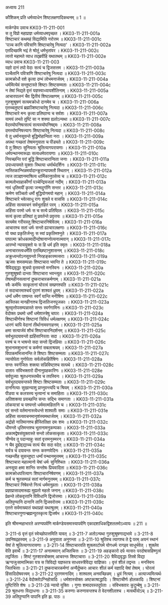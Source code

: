 अध्यायः 211

कौशिकम् प्रति धर्मव्याधेन शिष्टलक्षणादिकथनम् ॥ 1 ॥

मार्कण्डेय उवाच 	KK03-11-211-001  
स तु विप्रो महाप्राज्ञ धर्मव्याधमपृच्छत ।	KK03-11-211-001a  
शिष्टाचारं कथमहं विद्यामिति नरोत्तम ॥	KK03-11-211-001c  
\'पञ्च कानि पवित्राणि शिष्टाचारेषु नित्यदा\' ।	KK03-11-211-002a  
एतदिच्छामि भद्रं ते श्रोतुं धर्मभृतांवर ।	KK03-11-211-002c  
त्वत्तो महामते व्याध तद्ब्रवीहि यथातथम् ॥	KK03-11-211-002e  
व्याध उवाच 	KK03-11-211-003  
यज्ञो दानं तपो वेदाः सत्यं च द्विजसत्तम ।	KK03-11-211-003a  
पञ्चैतानि पवित्राणि शिष्टाचारेषु नित्यदा ॥	KK03-11-211-003c  
कामक्रोधौ वशे कृत्वा दम्भं लोभमनार्जवम् ।	KK03-11-211-004a  
धर्ममित्येवं सन्तुष्टास्ते शिष्टाः शिष्टसम्मताः ॥	KK03-11-211-004c  
न तेषां भिद्यते वृत्तं यज्ञस्वाध्यायशीलिनाम् ।	KK03-11-211-005a  
आचारपालनं चैव द्वितीयं शिष्टलक्षणम् ॥	KK03-11-211-005c  
गुरुशुश्रूषणं सत्यमक्रोधो दानमेव च ।	KK03-11-211-006a  
एतच्चतुष्टयं ब्रह्मञ्शिष्टाचारेषु नित्यदा ॥	KK03-11-211-006c  
शिष्टाचारे मनः कृत्वा प्रतिष्ठाप्य च सर्वशः ।	KK03-11-211-007a  
यामयं लभते तुष्टिं सा न शक्या ह्यतोऽन्यथा ॥	KK03-11-211-007c  
वेदस्योपनिषत्सत्यं सत्यस्योपनिषद्दमः ।	KK03-11-211-008a  
दमस्योपनिषत्त्यागः शिष्टाचारेषु नित्यदा ॥	KK03-11-211-008c  
ये तु धर्मानसूयन्ते बुद्धिमोहान्विता नराः ।	KK03-11-211-009a  
अपथा गच्छतां तेषामनुयाता च पीड्यते ॥	KK03-11-211-009c  
ये तु शिष्टाः सुनियताः श्रुतित्यागपरायणाः ।	KK03-11-211-010a  
धर्मपन्थानमारूढाः सत्यधर्मपरायणाः ॥	KK03-11-211-010c  
नियच्छन्ति परां बुद्धिं शिष्टाचारान्विता जनाः ।	KK03-11-211-011a  
उपाध्यायमते युक्ताः स्थित्या धर्मार्थदर्शिनः ॥	KK03-11-211-011c  
नास्तिकान्भिन्नमर्यादान्क्रूरान्पापमतौ स्थितान् ।	KK03-11-211-012a  
त्यज ताञ्ज्ञानमाश्रित्य धार्मिकानुपसेव्य च ॥	KK03-11-211-012c  
कामलोभग्रहाकीर्णां पञ्चेन्द्रियजलां नदीम् ।	KK03-11-211-013a  
नावं धृतिमयीं कृत्वा जन्मदुर्गाणि सन्तर ॥	KK03-11-211-013c  
क्रमेण सञ्चितो धर्मो बुद्धियोगमयो महान् ।	KK03-11-211-014a  
शिष्टाचारे भवेत्साधू रागः शुक्ले व वाससि ॥	KK03-11-211-014c  
अहिंसा सत्यवचनं सर्वभूतहितं परम् ।	KK03-11-211-015a  
अहिंसा परमो धर्मः स च सत्ये प्रतिष्ठितः ।	KK03-11-211-015c  
सत्यं कृत्वा प्रतिष्ठां तु प्रवर्तन्ते प्रवृत्तयः ॥	KK03-11-211-015e  
सत्यमेव गरीयस्तु शिष्टाचारनिषेवितम् ।	KK03-11-211-016a  
आचारश्च सतां धर्मः सन्तो ह्याचारलक्षणाः ॥	KK03-11-211-016c  
यो यथा प्रकृतिर्जन्तुः स स्वां प्रकृतिमश्नुते ।	KK03-11-211-017a  
पापात्मा क्रोधकामादीन्दोषानाप्नोत्यनात्मवान् ॥	KK03-11-211-017c  
आरम्भो न्याययुक्तो यः स हि धर्म इति स्मृतः ।	KK03-11-211-018a  
अनाचारस्त्वधर्मेति एतच्छिष्टानुशासनम् ॥	KK03-11-211-018c  
अक्रुध्यन्तोऽनसूयन्तो निरहङ्कारमत्सराः ।	KK03-11-211-019a  
ऋजवः शमसम्पन्नाः शिष्टाचारा भवन्ति ते ॥	KK03-11-211-019c  
त्रैविद्यवृद्धाः शुचयो वृत्तवन्तो मनस्विनः ।	KK03-11-211-020a  
गुरुशुश्रूषवो दान्ताः शिष्टाचारा भवन्त्युत ॥	KK03-11-211-020c  
तेषामहीनसत्वानां दुष्कराचारकर्मणाम् ।	KK03-11-211-021a  
स्वैः कर्मभिः सत्कृतानां घोरत्वं सम्प्रणश्यति ॥	KK03-11-211-021c  
तं सदाचारमाश्चर्यं पुराणं शाश्वतं ध्रुवम् ।	KK03-11-211-022a  
धर्म्यं धर्मेण पश्यन्तः स्वर्गं यान्ति मनीषिणः ॥	KK03-11-211-022c  
आस्तिका मानहीनाश्च द्विजातिजनपूजकाः ।	KK03-11-211-023a  
श्रुतवृत्तोपसम्पन्नास्ते सन्तः स्वर्गगामिनः ॥	KK03-11-211-023c  
वेदोक्तः प्रथमो धर्मो धर्मशास्त्रेषु चापरः ।	KK03-11-211-024a  
शिष्टाचीर्णश्च शिष्टानां त्रिविधं धर्मलक्षणम् ॥	KK03-11-211-024c  
धारणं चापि वेदानां तीर्थानामवगाहनम् ।	KK03-11-211-025a  
क्षमा सत्यार्जवं शौचं शिष्टाचारनिदर्शनम् ॥	KK03-11-211-025c  
सर्वभूतदयावन्तो ह्यहिंसानिरताः सदा ।	KK03-11-211-026a  
परुषं च न भाषन्ते सदा सन्तो द्विजप्रियाः ॥	KK03-11-211-026c  
शुभानामशुभानां च कर्मणां सबलाश्रयम् ।	KK03-11-211-027a  
विपाकमभिजानन्ति ते शिष्टाः शिष्टसम्मताः ॥	KK03-11-211-027c  
न्यायोपेता गुणोपेताः सर्वलोकहितैषिणः ।	KK03-11-211-028a  
सन्तः स्वर्गजितः शक्त्या सन्निविष्टाश्च सत्पथे ।	KK03-11-211-028c  
दातारः संविभक्तारो दीनानुग्रहकारिणः ॥	KK03-11-211-028e  
सर्वपूज्याः श्रुतधनास्तथैव च तपस्विनः ।	KK03-11-211-029a  
सर्वभूतदयावन्तस्ते शिष्टाः शिष्टसम्मताः ॥	KK03-11-211-029c  
दाननित्याः सुखान्याशु प्राप्नुवन्त्यपि च श्रियम् ।	KK03-11-211-030a  
पीडया च कलत्रस्य भृत्यानां च समाहिताः ॥	KK03-11-211-030c  
अतिशक्त्या प्रयच्छन्ति सन्तः सद्भिः समागताः ।	KK03-11-211-031a  
लोकयात्रां च पश्यन्तो धर्ममात्महितानि च ।	KK03-11-211-031c  
एवं सन्तो वर्तमानास्त्वेधन्ते शाश्वतीः समाः ॥	KK03-11-211-031e  
अहिंसा सत्यवचनमानृशंस्यमथार्जवम् ।	KK03-11-211-032a  
अद्रोहो नातिमानश्च ह्रीस्तितिक्षा दमः शमः ॥	KK03-11-211-032c  
धीमन्तो धृतिमन्तश्च भूतानामनुकम्पकाः ।	KK03-11-211-033a  
अकामद्वेषसंयुक्तास्ते सन्तो लोकसत्कृताः ॥	KK03-11-211-033c  
त्रीण्येव तु पदान्याहुः सतां वृत्तमनुस्मरन् ।	KK03-11-211-034a  
न चैव द्रुह्येद्दद्याच्च सत्यं चैव सदा वदेत् ॥	KK03-11-211-034c  
सर्वत्र च दयावन्तः सन्तः करुणवेदिनः ।	KK03-11-211-035a  
गच्छन्तीह सुसन्तुष्टा धर्म्यं पन्थानमुत्तमम् ॥	KK03-11-211-035c  
शिष्टाचारा महात्मानो येषां धर्मः सुनिश्चितः ।	KK03-11-211-036a  
अनसूया क्षमा शान्तिः सन्तोषः प्रियवादिता ॥	KK03-11-211-036c  
कामक्रोधपरित्यागः शिष्टाचारनिषेवणम् ।	KK03-11-211-037a  
कर्म च श्रुतसम्पन्नं सतां मार्गमनुत्तमम् ॥	KK03-11-211-037c  
शिष्टाचारं निषेवन्ते नित्यं धर्ममनुव्रताः ।	KK03-11-211-038a  
प्रज्ञाप्रासादमारूह्य मुह्यतो महतो जनान् ॥	KK03-11-211-038c  
प्रेक्षन्ते लोकवृत्तानि विविधानि द्विजोत्तमाः ।	KK03-11-211-039a  
अतिपुण्यानि दानानि तानि द्विजवरोत्तम ॥	KK03-11-211-039c  
एतत्ते सर्वमाख्यातं यथाप्रज्ञं यथाश्रुतम् ।	KK03-11-211-040a  
शिष्टाचारगुणान्ब्रह्मन्पुरस्कृत्य द्विजर्षभ ॥	KK03-11-211-040c  

इति श्रीमन्महाभारते अरण्यपर्वणि मार्कण्डेयसमास्यापर्वणि एकादशाधिकद्विशततमोऽध्यायः ॥ 211 ॥

3-211-6 वृत्तं वृतं स्वेच्छोपात्तमिति यावत् ॥ 3-211-7 अतोऽन्यथा गुरुशुश्रूषणाद्यभावे ॥ 3-211-8 उपनिषद्रहस्यम् ॥ 3-211-9 अनुयाता अनुगन्ता ॥ 3-211-10 श्रुतिश्च त्यागश्च ते द्वे परम् अयनं स्थानं येषां ते श्रुतित्यागपरायणाः ॥ 3-211-14 शिष्टाचारवति शुक्लपटोपमे योगधर्मः रागइव साधुर्भवेत् । शुक्लेव वेति इवार्थे ॥ 3-211-17 अनात्मवान् अजितचित्तः ॥ 3-211-19 अहङ्कारो दर्पः मत्सरः परदोषासहिष्णुत्वं तद्वर्जिताः । शिष्टं गुरुशास्त्रोक्तम् आचरन्तः शिष्टाचाराः ॥ 3-211-20 त्रैविद्यवृद्धाः तिस्रो विद्या ऋग्यजुःसामात्मिका यत्र स त्रिविद्यो यज्ञस्तत्र साधवस्त्रैविद्या याज्ञिकाः । वृत्तं शीलं तद्वन्तः । मनस्विनः जितचित्ताः ॥ 3-211-21 दुष्कराचारकर्मणां अन्यैर्दुष्करः आचारः शीलं कर्म यज्ञादि येषां तेषाम् । घोरत्वं हिंसादिदोषवत्त्वम् ॥ 3-211-22 पुराणमनादिम् । शाश्वतम् अनवच्छिन्नम् । ध्रुवं नित्यम् । अत्याज्यमित्यर्थः ॥ 3-211-24 वेदोक्तोऽग्निहोत्रादिः । धर्मशास्त्रोक्तः अष्टकाश्राद्धादिः । शिष्टाचीर्णः होलकादिः । शिष्टनां तुष्टिरिति शेषः ॥ 3-211-28 न्यायो युक्तिः । गुणाः शमादयस्तदुपेताः । संविभक्तारः कुटुम्बेषु ॥ 3-211-29 श्रुतधनाः विद्याधनाः ॥ 3-211-35 करुणाः करुणावन्तश्च ते वेदनशीलाश्च । मत्वर्थीयोऽच् ॥ 3-211-39 अतिपुण्यानि पापानि इति झ. पाठः ॥
